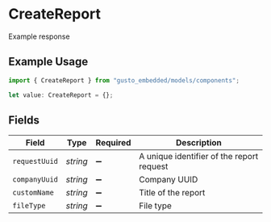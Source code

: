 # CreateReport

Example response

## Example Usage

```typescript
import { CreateReport } from "gusto_embedded/models/components";

let value: CreateReport = {};
```

## Fields

| Field                                     | Type                                      | Required                                  | Description                               |
| ----------------------------------------- | ----------------------------------------- | ----------------------------------------- | ----------------------------------------- |
| `requestUuid`                             | *string*                                  | :heavy_minus_sign:                        | A unique identifier of the report request |
| `companyUuid`                             | *string*                                  | :heavy_minus_sign:                        | Company UUID                              |
| `customName`                              | *string*                                  | :heavy_minus_sign:                        | Title of the report                       |
| `fileType`                                | *string*                                  | :heavy_minus_sign:                        | File type                                 |